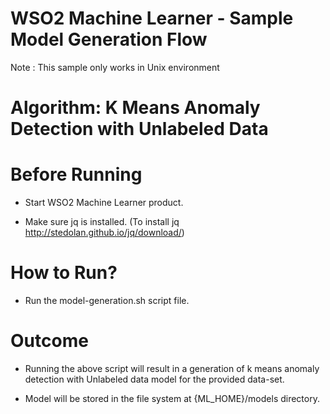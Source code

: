 WSO2 Machine Learner - Sample Model Generation Flow
===================================================

Note : This sample only works in Unix environment

Algorithm: K Means Anomaly Detection with Unlabeled Data
==============================

Before Running
==============

* Start WSO2 Machine Learner product.

* Make sure jq is installed. (To install jq http://stedolan.github.io/jq/download/)

How to Run?
===========

* Run the model-generation.sh script file.

Outcome
=======

* Running the above script will result in a generation of k means anomaly detection with Unlabeled data model for the provided data-set.

* Model will be stored in the file system at {ML_HOME}/models directory.
